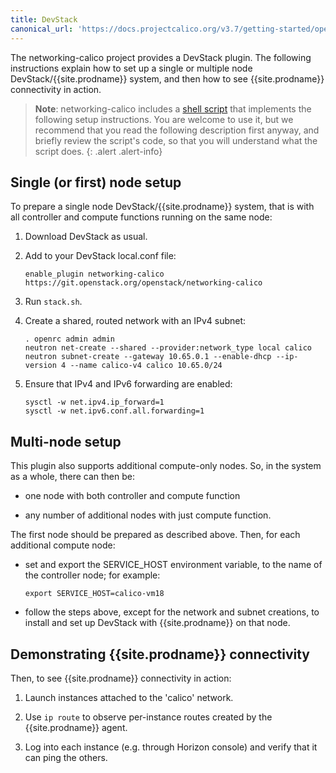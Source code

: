 ```yaml
---
title: DevStack
canonical_url: 'https://docs.projectcalico.org/v3.7/getting-started/openstack/installation/devstack'
---
```


The networking-calico project provides a DevStack plugin.  The following
instructions explain how to set up a single or multiple node DevStack/{{site.prodname}}
system, and then how to see {{site.prodname}} connectivity in action.

> **Note**: networking-calico includes a
> [shell script](https://git.openstack.org/cgit/openstack/networking-calico/tree/devstack/bootstrap.sh)
> that implements the following setup instructions. You are welcome to use it,
> but we recommend that you read the following description first anyway, and
> briefly review the script's code, so that you will understand what the
> script does.
{: .alert .alert-info}


Single (or first) node setup
----------------------------

To prepare a single node DevStack/{{site.prodname}} system, that is with all controller
and compute functions running on the same node:

1. Download DevStack as usual.

2. Add to your DevStack local.conf file:

       enable_plugin networking-calico https://git.openstack.org/openstack/networking-calico

3. Run `stack.sh`.

4. Create a shared, routed network with an IPv4 subnet:

       . openrc admin admin
       neutron net-create --shared --provider:network_type local calico
       neutron subnet-create --gateway 10.65.0.1 --enable-dhcp --ip-version 4 --name calico-v4 calico 10.65.0/24

5. Ensure that IPv4 and IPv6 forwarding are enabled:

       sysctl -w net.ipv4.ip_forward=1
       sysctl -w net.ipv6.conf.all.forwarding=1



Multi-node setup
----------------

This plugin also supports additional compute-only nodes.  So, in the system as
a whole, there can then be:

- one node with both controller and compute function

- any number of additional nodes with just compute function.

The first node should be prepared as described above.  Then, for each
additional compute node:

- set and export the SERVICE_HOST environment variable, to the name of the
  controller node; for example:

      export SERVICE_HOST=calico-vm18

- follow the steps above, except for the network and subnet creations, to
  install and set up DevStack with {{site.prodname}} on that node.


Demonstrating {{site.prodname}} connectivity
---------------------------------

Then, to see {{site.prodname}} connectivity in action:

1. Launch instances attached to the 'calico' network.

2. Use ``ip route`` to observe per-instance routes created by the {{site.prodname}} agent.

3. Log into each instance (e.g. through Horizon console) and verify that it can
   ping the others.
